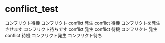 # conflict_test
コンフリクト待機
コンフリクト
conflict 発生
conflict 待機
コンフリクトを発生させます
コンフリクト待ちです
conflict 発生
conflict 待機
コンフリクト 発生
conflict 待機
コンフリクト発生
コンフリクト待ち

